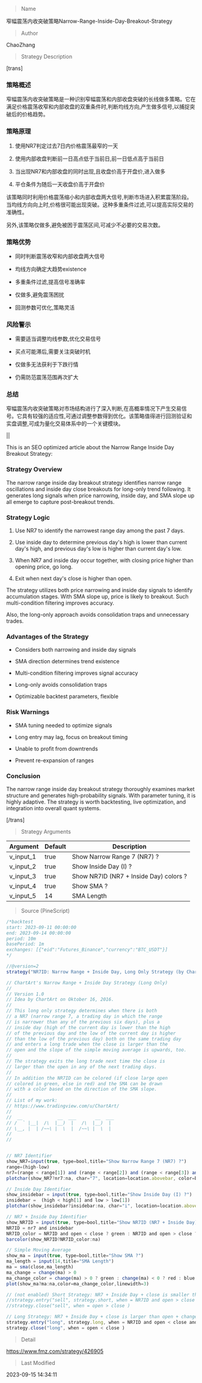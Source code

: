 
> Name

窄幅震荡内收突破策略Narrow-Range-Inside-Day-Breakout-Strategy

> Author

ChaoZhang

> Strategy Description


[trans]

### 策略概述

窄幅震荡内收突破策略是一种识别窄幅震荡和内部收盘突破的长线做多策略。它在满足价格震荡收窄和内部收盘的双重条件时,判断均线方向,产生做多信号,以捕捉突破后的价格趋势。

### 策略原理

1. 使用NR7判定过去7日内价格震荡最窄的一天

2. 使用内部收盘判断前一日高点低于当前日,前一日低点高于当前日

3. 当出现NR7和内部收盘的同时出现,且收盘价高于开盘价,进入做多

4. 平仓条件为随后一天收盘价高于开盘价

该策略同时利用价格震荡缩小和内部收盘两大信号,判断市场进入积累震荡阶段。当均线方向向上时,价格很可能出现突破。这种多重条件过滤,可以提高实际交易的准确性。

另外,该策略仅做多,避免被困于震荡区间,可减少不必要的交易次数。

### 策略优势

- 同时判断震荡收窄和内部收盘两大信号

- 均线方向确定大趋势existence

- 多重条件过滤,提高信号准确率

- 仅做多,避免震荡困扰

- 回测参数可优化,策略灵活

### 风险警示

- 需要适当调整均线参数,优化交易信号

- 买点可能滞后,需要关注突破时机

- 仅做多无法获利于下跌行情

- 仍需防范震荡范围再次扩大

### 总结

窄幅震荡内收突破策略对市场结构进行了深入判断,在高概率情况下产生交易信号。它具有较强的适应性,可通过调整参数得到优化。该策略值得进行回测验证和实盘调整,可成为量化交易体系中的一个关键模块。

||

This is an SEO optimized article about the Narrow Range Inside Day Breakout Strategy: 

### Strategy Overview

The narrow range inside day breakout strategy identifies narrow range oscillations and inside day close breakouts for long-only trend following. It generates long signals when price narrowing, inside day, and SMA slope up all emerge to capture post-breakout trends. 

### Strategy Logic  

1. Use NR7 to identify the narrowest range day among the past 7 days.

2. Use inside day to determine previous day's high is lower than current day's high, and previous day's low is higher than current day's low.

3. When NR7 and inside day occur together, with closing price higher than opening price, go long.

4. Exit when next day's close is higher than open.

The strategy utilizes both price narrowing and inside day signals to identify accumulation stages. With SMA slope up, price is likely to breakout. Such multi-condition filtering improves accuracy.

Also, the long-only approach avoids consolidation traps and unnecessary trades. 

### Advantages of the Strategy

- Considers both narrowing and inside day signals 

- SMA direction determines trend existence

- Multi-condition filtering improves signal accuracy

- Long-only avoids consolidation traps  

- Optimizable backtest parameters, flexible 

### Risk Warnings

- SMA tuning needed to optimize signals

- Long entry may lag, focus on breakout timing

- Unable to profit from downtrends   

- Prevent re-expansion of ranges

### Conclusion

The narrow range inside day breakout strategy thoroughly examines market structure and generates high-probability signals. With parameter tuning, it is highly adaptive. The strategy is worth backtesting, live optimization, and integration into overall quant systems.

[/trans]

> Strategy Arguments



|Argument|Default|Description|
|----|----|----|
|v_input_1|true|Show Narrow Range 7 (NR7) ?|
|v_input_2|true|Show Inside Day (I) ?|
|v_input_3|true|Show NR7ID (NR7 + Inside Day) colors ?|
|v_input_4|true|Show SMA ?|
|v_input_5|14|SMA Length|


> Source (PineScript)

``` javascript
/*backtest
start: 2023-09-11 00:00:00
end: 2023-09-14 00:00:00
period: 10m
basePeriod: 1m
exchanges: [{"eid":"Futures_Binance","currency":"BTC_USDT"}]
*/

//@version=2
strategy("NR7ID: Narrow Range + Inside Day, Long Only Strategy (by ChartArt)", shorttitle="CA_-_NR7ID_Strat", overlay=true) // max_bars_back=5000

// ChartArt's Narrow Range + Inside Day Strategy (Long Only)
//
// Version 1.0
// Idea by ChartArt on Oktober 16, 2016.
//
// This long only strategy determines when there is both
// a NR7 (narrow range 7, a trading day in which the range
// is narrower than any of the previous six days), plus a
// inside day (high of the current day is lower than the high
// of the previous day and the low of the current day is higher
// than the low of the previous day) both on the same trading day
// and enters a long trade when the close is larger than the
// open and the slope of the simple moving average is upwards, too.
//
// The strategy exits the long trade next time the close is
// larger than the open in any of the next trading days.
//
// In addition the NR7ID can be colored (if close large open
// colored in green, else in red) and the SMA can be drawn
// with a color based on the direction of the SMA slope.
//
// List of my work: 
// https://www.tradingview.com/u/ChartArt/
// 
//  __             __  ___       __  ___ 
// /  ` |__|  /\  |__)  |   /\  |__)  |  
// \__, |  | /~~\ |  \  |  /~~\ |  \  |  
// 
// 


// NR7 Identifier
show_NR7=input(true, type=bool,title="Show Narrow Range 7 (NR7) ?")
range=(high-low)
nr7=(range < range[1]) and (range < range[2]) and (range < range[3]) and (range < range[4]) and (range < range[5]) and (range < range[6])
plotchar(show_NR7?nr7:na, char="7", location=location.abovebar, color=blue)

// Inside Day Identifier
show_insidebar = input(true, type=bool,title="Show Inside Day (I) ?")
insidebar =  (high < high[1] and low > low[1])
plotchar(show_insidebar?insidebar:na, char="i", location=location.abovebar, color=blue)

// NR7 + Inside Day Identifier
show_NR7ID = input(true, type=bool,title="Show NR7ID (NR7 + Inside Day) colors ?")
NR7ID = nr7 and insidebar
NR7ID_color = NR7ID and open < close ? green : NR7ID and open > close ? red : gray
barcolor(show_NR7ID?NR7ID_color:na)

// Simple Moving Average
show_ma = input(true, type=bool,title="Show SMA ?")
ma_length = input(14,title="SMA Length")
ma = sma(close,ma_length)
ma_change = change(ma) > 0
ma_change_color = change(ma) > 0 ? green : change(ma) < 0 ? red : blue
plot(show_ma?ma:na,color=ma_change_color,linewidth=3)

// (not enabled) Short Strategy: NR7 + Inside Day + close is smaller than open + change of SMA is downwards
//strategy.entry("sell", strategy.short, when = NR7ID and open > close and ma_change == false, comment="Short")
//strategy.close("sell", when = open > close )

// Long Strategy: NR7 + Inside Day + close is larger than open + change of SMA is upwards
strategy.entry("long", strategy.long, when = NR7ID and open < close and ma_change == true, comment="Long")
strategy.close("long", when = open < close )
```

> Detail

https://www.fmz.com/strategy/426905

> Last Modified

2023-09-15 14:34:11

